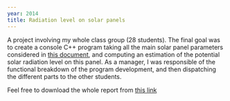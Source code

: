 ```yaml
---
year: 2014
title: Radiation level on solar panels
---
```


A project involving my whole class group (28 students). The final goal was to create a console C++ program taking all the main solar panel parameters considered in [this document](assets/pdf/projet-solaire_material.pdf), and computing an estimation of the potential solar radiation level on this panel. As a manager, I was responsible of the functional breakdown of the program development, and then dispatching the different parts to the other students.

Feel free to download the whole report from [this link](assets/pdf/projet-solaire.pdf)